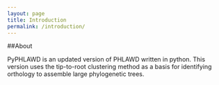 ```yaml
---
layout: page
title: Introduction
permalink: /introduction/
---
```


##About

PyPHLAWD is an updated version of PHLAWD written in python. This version uses the tip-to-root clustering method as a basis for identifying orthology to
assemble large phylogenetic trees. 
